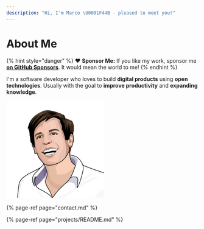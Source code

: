 ```yaml
---
description: "Hi, I'm Marco \U0001F44B️ - pleased to meet you!"
---
```


# About Me

{% hint style="danger" %}
❤️ **Sponsor Me:** If you like my work, sponsor me [**on GitHub Sponsors**](https://github.com/sponsors/marbetschar). It would mean the world to me!
{% endhint %}

I'm a software developer who loves to build **digital products** using **open technologies**. Usually with the goal to **improve productivity** and **expanding knowledge**.

![Marco Betschart](.gitbook/assets/marco-betschart.png)

{% page-ref page="contact.md" %}

{% page-ref page="projects/README.md" %}

